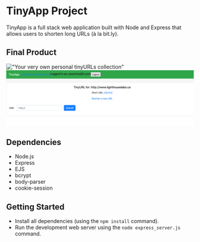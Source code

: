 # TinyApp Project

TinyApp is a full stack web application built with Node and Express that allows users to shorten long URLs (à la bit.ly).

## Final Product

!["Your very own personal tinyURLs collection"]()
!["You can edit your tinyURLs"](https://github.com/eileenlimur/tinyapp/blob/master/docs/tinapp_edit.png)

## Dependencies

- Node.js
- Express
- EJS
- bcrypt
- body-parser
- cookie-session

## Getting Started

- Install all dependencies (using the `npm install` command).
- Run the development web server using the `node express_server.js` command.